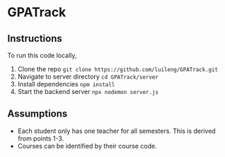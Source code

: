 # GPATrack

## Instructions
To run this code locally,
1. Clone the repo `git clone https://github.com/luileng/GPATrack.git`
2. Navigate to server directory `cd GPATrack/server`
3. Install dependencies `npm install`
4. Start the backend server `npx nodemon server.js`

## Assumptions
- Each student only has one teacher for all semesters. This is derived from points 1-3.
- Courses can be identified by their course code.